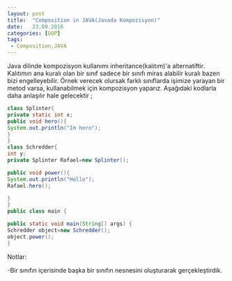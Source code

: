 ```yaml
---
layout: post
title:  "Composition in JAVA(Javada Kompozisyon)"
date:   23.09.2016
categories: [OOP]
tags: 
 - Composition,JAVA
---
```


Java dilinde kompozisyon kullanımı inheritance(kalıtım)'a alternatiftir.
Kalıtımın ana kuralı olan bir sınıf sadece bir sınıfı miras alabilir kuralı bazen bizi engelleyebilir.
Örnek verecek olursak farklı sınıflarda işimize yarayan bir metod varsa, kullanabilmek için kompozisyon yaparız. Aşağıdaki kodlarla daha anlaşılır hale gelecektir ;

``` java
class Splinter{
private static int x;
public void hero(){
System.out.println("Im hero");
}
}
class Schredder{
int y;
private Splinter Rafael=new Splinter();

public void power(){
System.out.println("Hello");
Rafael.hero();

}
}
public class main {

public static void main(String[] args) {
Schredder object=new Schredder();
object.power();
}
```
Notlar:

-Bir sınıfın içerisinde başka bir sınıfın nesnesini oluşturarak gerçekleştirdik.
